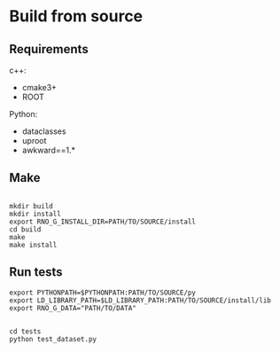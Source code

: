# Build from source

## Requirements

c++:
 - cmake3+
 - ROOT

Python:
 - dataclasses
 - uproot
 - awkward==1.*


## Make

```

mkdir build
mkdir install
export RNO_G_INSTALL_DIR=PATH/TO/SOURCE/install
cd build
make
make install

```

## Run tests


```
export PYTHONPATH=$PYTHONPATH:PATH/TO/SOURCE/py
export LD_LIBRARY_PATH=$LD_LIBRARY_PATH:PATH/TO/SOURCE/install/lib
export RNO_G_DATA="PATH/TO/DATA"
```

```

cd tests
python test_dataset.py 
```

